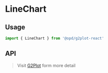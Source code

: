 # LineChart

## Usage

```ts
import { LineChart } from '@opd/g2plot-react'
```

## API

<API id="LineChart"></API>

> Visit [G2Plot](https://g2plot.antv.antgroup.com/api/plot-api) form more detail
